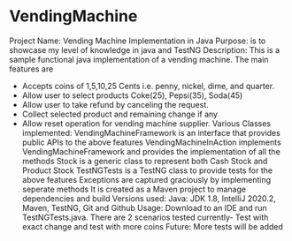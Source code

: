 # VendingMachine
Project Name: Vending Machine Implementation in Java
Purpose: is to showcase my level of knowledge in java and TestNG
Description: This is a sample functional java implementation of a vending machine. The main features are 
 * Accepts coins of 1,5,10,25 Cents i.e. penny, nickel, dime, and quarter.
 * Allow user to select products Coke(25), Pepsi(35), Soda(45)
 * Allow user to take refund by canceling the request.
 * Collect selected product and remaining change if any
 * Allow reset operation for vending machine supplier.
Various Classes implemented:
VendingMachineFramework is an interface that provides public APIs to the above features
VendingMachineInAction implements VendingMachineFramework and provides the implementation of all the methods 
Stock is a generic class to represent both Cash Stock and Product Stock 
TestNGTests is a TestNG class to provide tests for the above features
Exceptions are captured graciously by implementing seperate methods
It is created as a Maven project to manage dependencies and build
Versions used:
Java: JDK 1.8, IntelliJ 2020.2, Maven, TestNG, Git and Github
Usage: Download to an IDE and run TestNGTests.java. There are 2 scenarios tested currently- Test with exact change and test with more coins
Future: More tests will be added
